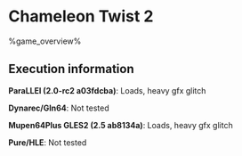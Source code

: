 # Chameleon Twist 2 

%game_overview%

## Execution information

**ParaLLEl (2.0-rc2 a03fdcba)**: Loads, heavy gfx glitch

**Dynarec/Gln64**: Not tested

**Mupen64Plus GLES2 (2.5 ab8134a)**: Loads, heavy gfx glitch

**Pure/HLE**: Not tested